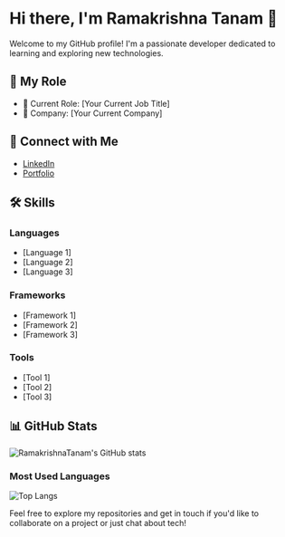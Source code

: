# Hi there, I'm Ramakrishna Tanam 👋

Welcome to my GitHub profile! I'm a passionate developer dedicated to learning and exploring new technologies.

## 🌟 My Role

- 💼 Current Role: [Your Current Job Title]
- 🏢 Company: [Your Current Company]

## 🔗 Connect with Me

- [LinkedIn](https://www.linkedin.com/in/RamakrishnaTanam)
- [Portfolio](https://your-portfolio-link.com)

## 🛠️ Skills

### Languages
- [Language 1]
- [Language 2]
- [Language 3]

### Frameworks
- [Framework 1]
- [Framework 2]
- [Framework 3]

### Tools
- [Tool 1]
- [Tool 2]
- [Tool 3]

## 📊 GitHub Stats

![RamakrishnaTanam's GitHub stats](https://github-readme-stats.vercel.app/api?username=RamakrishnaTanam&show_icons=true&theme=radical)

### Most Used Languages

![Top Langs](https://github-readme-stats.vercel.app/api/top-langs/?username=RamakrishnaTanam&layout=compact&theme=radical)

Feel free to explore my repositories and get in touch if you'd like to collaborate on a project or just chat about tech!

